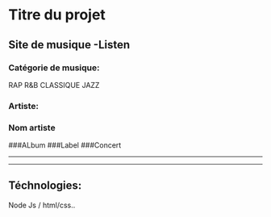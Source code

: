 
 # Titre du projet
Site de musique -Listen
---

### Catégorie de musique:

  RAP
  R&B
  CLASSIQUE
  JAZZ
  
 ### Artiste:
### Nom artiste
###ALbum
###Label
###Concert

---
---

 ## Téchnologies:

 Node Js / html/css..
 

